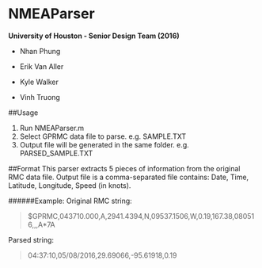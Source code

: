 # NMEAParser
**University of Houston - Senior Design Team (2016)**

- Nhan Phung

- Erik Van Aller

- Kyle Walker

- Vinh Truong

##Usage
1. Run NMEAParser.m
2. Select GPRMC data file to parse. e.g. SAMPLE.TXT
3. Output file will be generated in the same folder. e.g. PARSED_SAMPLE.TXT

##Format
This parser extracts 5 pieces of information from the original RMC data file.
Output file is a comma-separated file contains: Date, Time, Latitude, Longitude, Speed (in knots).

######Example:
Original RMC string:

> $GPRMC,043710.000,A,2941.4394,N,09537.1506,W,0.19,167.38,080516,,,A*7A

Parsed string:

> 04:37:10,05/08/2016,29.69066,-95.61918,0.19
